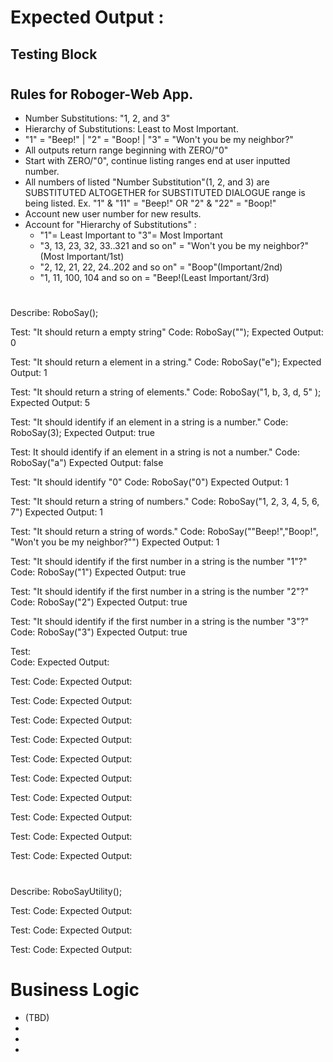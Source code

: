 <!-- ***By Tony Martinez***


# **Mr. Roboger's-Neighborhood**

## **Technologies Used:**

## * ***EXAMPLE: PROGRAMMING LANGUAGES USED, FRAMEWORK, ETC.***
 * _HTML,_ _CSS,_ _and_ _JavaScript...Python...PHP_
 * _jQuery_, _bootstrap_, _ect_....
 * _Any other major technologies?_
 *

 # Description
 * _Where_
 * _What_
 * _Why_
 * _How_ -->
#
# Expected Output :

## Testing Block
# 
## Rules for Roboger-Web App.
  * Number Substitutions: "1, 2, and 3"
  * Hierarchy of Substitutions: Least to Most Important.
  * "1" = "Beep!" | "2" = "Boop! | "3" = "Won't you be my neighbor?"
  * All outputs return range beginning with ZERO/"0"
  * Start with ZERO/"0", continue listing ranges end at user inputted number.
  * All numbers of listed "Number Substitution"(1, 2, and 3) are SUBSTITUTED ALTOGETHER for SUBSTITUTED DIALOGUE range is being listed. Ex. "1" & "11" = "Beep!" OR "2" & "22" = "Boop!"
  * Account new user number for new results.
  * Account for "Hierarchy of Substitutions" : 
    * "1"= Least Important to "3"= Most Important
    * "3, 13, 23, 32, 33..321 and so on" = "Won't you be my neighbor?"(Most Important/1st)
    * "2, 12, 21, 22, 24..202 and so on" = "Boop"(Important/2nd)
    * "1, 11, 100, 104 and so on = "Beep!(Least Important/3rd)

#
Describe: RoboSay();


Test: "It should return a empty string"
Code: RoboSay("");
Expected Output: 0

Test: "It should return a element in a string."
Code: RoboSay("e");
Expected Output: 1

Test: "It should return a string of elements."
Code: RoboSay("1, b, 3, d, 5" );
Expected Output: 5

Test: "It should identify if an element in a string is a number." 
Code: RoboSay(3);
Expected Output: true

Test: It should identify if an element in a string is not a number."
Code: RoboSay("a")
Expected Output: false

Test: "It should identify "0" 
Code: RoboSay("0")
Expected Output: 1

Test: "It should return a string of numbers."
Code: RoboSay("1, 2, 3, 4, 5, 6, 7")
Expected Output: 1

Test: "It should return a string of words." 
Code: RoboSay(""Beep!","Boop!", "Won't you be my neighbor?"")
Expected Output: 1

Test: "It should identify if the first number in a string is the number "1"?"
Code: RoboSay("1")
Expected Output: true

Test: "It should identify if the first number in a string is the number "2"?"
Code: RoboSay("2")
Expected Output: true

Test: "It should identify if the first number in a string is the number "3"?"
Code: RoboSay("3")
Expected Output: true

Test:  
Code:
Expected Output:

Test:
Code:
Expected Output:

Test:
Code:
Expected Output:

Test:
Code:
Expected Output:

Test:
Code:
Expected Output:

Test:
Code:
Expected Output:

Test:
Code:
Expected Output:

Test:
Code:
Expected Output:

Test:
Code:
Expected Output:

Test:
Code:
Expected Output:

Test:
Code:
Expected Output:


#

Describe: RoboSayUtility();

Test:
Code:
Expected Output:

Test:
Code:
Expected Output:

Test:
Code:
Expected Output:




















# 
# Business Logic
* (TBD)
* 
*  
*










#
























 <!-- # Setup/Installation Requirements
* _Setup instruciton...Made simple_
* _Easy to read format_
*
* 
* _{Leave nothing to chance! You want it to be easy for potential users, employers and collaborators to run your app. Do I need to run a server? How should I set up my databases? Is there other code this application depends on? We recommend deleting the project from your desktop, re-cloning the project from GitHub, and writing down all the steps necessary to get the project working again.}_


 # Known Bugs
* _What and where are the bugs/issues?_
* _Find them!_
*
*

 ### License :
https://opensource.org/licenses/MIT 

 _Questions, help with any issue? What to do?_


 #### Copyright(c)
*04/01/2022 Antonio Martinez* -->